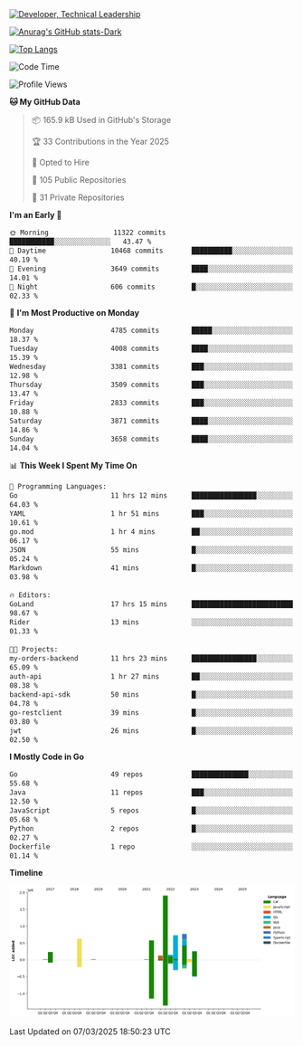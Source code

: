 <div>
  <a href="https://www.linkedin.com/in/arielpineiro/" target="_blank" rel="nofollow noopener noreferrer">
    <img src="https://img.shields.io/badge/-LinkedIn-%230077B5?style=for-the-badge&logo=linkedin&logoColor=white" alt="Developer, Technical Leadership" title="Ariel Piñeiro">
  </a>
</div>

[![Anurag's GitHub stats-Dark](https://github-readme-stats.vercel.app/api?username=arielsrv&show_icons=true&theme=dark#gh-dark-mode-only)](https://github.com/anuraghazra/github-readme-stats#gh-dark-mode-only)

[![Top Langs](https://github-readme-stats.vercel.app/api/top-langs/?username=arielsrv&layout=compact&langs_count=10&theme=dark#gh-dark-mode-only)](https://github.com/anuraghazra/github-readme-stats&theme=dark#gh-dark-mode-only)

<!--START_SECTION:waka-->
![Code Time](http://img.shields.io/badge/Code%20Time-1%2C145%20hrs%2057%20mins-blue)

![Profile Views](http://img.shields.io/badge/Profile%20Views-1-blue)

**🐱 My GitHub Data** 

> 📦 165.9 kB Used in GitHub's Storage 
 > 
> 🏆 33 Contributions in the Year 2025
 > 
> 💼 Opted to Hire
 > 
> 📜 105 Public Repositories 
 > 
> 🔑 31 Private Repositories 
 > 
**I'm an Early 🐤** 

```text
🌞 Morning                11322 commits       ███████████░░░░░░░░░░░░░░   43.47 % 
🌆 Daytime                10468 commits       ██████████░░░░░░░░░░░░░░░   40.19 % 
🌃 Evening                3649 commits        ████░░░░░░░░░░░░░░░░░░░░░   14.01 % 
🌙 Night                  606 commits         █░░░░░░░░░░░░░░░░░░░░░░░░   02.33 % 
```
📅 **I'm Most Productive on Monday** 

```text
Monday                   4785 commits        █████░░░░░░░░░░░░░░░░░░░░   18.37 % 
Tuesday                  4008 commits        ████░░░░░░░░░░░░░░░░░░░░░   15.39 % 
Wednesday                3381 commits        ███░░░░░░░░░░░░░░░░░░░░░░   12.98 % 
Thursday                 3509 commits        ███░░░░░░░░░░░░░░░░░░░░░░   13.47 % 
Friday                   2833 commits        ███░░░░░░░░░░░░░░░░░░░░░░   10.88 % 
Saturday                 3871 commits        ████░░░░░░░░░░░░░░░░░░░░░   14.86 % 
Sunday                   3658 commits        ████░░░░░░░░░░░░░░░░░░░░░   14.04 % 
```


📊 **This Week I Spent My Time On** 

```text
💬 Programming Languages: 
Go                       11 hrs 12 mins      ████████████████░░░░░░░░░   64.03 % 
YAML                     1 hr 51 mins        ███░░░░░░░░░░░░░░░░░░░░░░   10.61 % 
go.mod                   1 hr 4 mins         ██░░░░░░░░░░░░░░░░░░░░░░░   06.17 % 
JSON                     55 mins             █░░░░░░░░░░░░░░░░░░░░░░░░   05.24 % 
Markdown                 41 mins             █░░░░░░░░░░░░░░░░░░░░░░░░   03.98 % 

🔥 Editors: 
GoLand                   17 hrs 15 mins      █████████████████████████   98.67 % 
Rider                    13 mins             ░░░░░░░░░░░░░░░░░░░░░░░░░   01.33 % 

🐱‍💻 Projects: 
my-orders-backend        11 hrs 23 mins      ████████████████░░░░░░░░░   65.09 % 
auth-api                 1 hr 27 mins        ██░░░░░░░░░░░░░░░░░░░░░░░   08.38 % 
backend-api-sdk          50 mins             █░░░░░░░░░░░░░░░░░░░░░░░░   04.78 % 
go-restclient            39 mins             █░░░░░░░░░░░░░░░░░░░░░░░░   03.80 % 
jwt                      26 mins             █░░░░░░░░░░░░░░░░░░░░░░░░   02.50 % 
```

**I Mostly Code in Go** 

```text
Go                       49 repos            ██████████████░░░░░░░░░░░   55.68 % 
Java                     11 repos            ███░░░░░░░░░░░░░░░░░░░░░░   12.50 % 
JavaScript               5 repos             █░░░░░░░░░░░░░░░░░░░░░░░░   05.68 % 
Python                   2 repos             █░░░░░░░░░░░░░░░░░░░░░░░░   02.27 % 
Dockerfile               1 repo              ░░░░░░░░░░░░░░░░░░░░░░░░░   01.14 % 
```



**Timeline**

![Lines of Code chart](https://raw.githubusercontent.com/arielsrv/arielsrv/main/assets/bar_graph.png)


 Last Updated on 07/03/2025 18:50:23 UTC
<!--END_SECTION:waka-->
